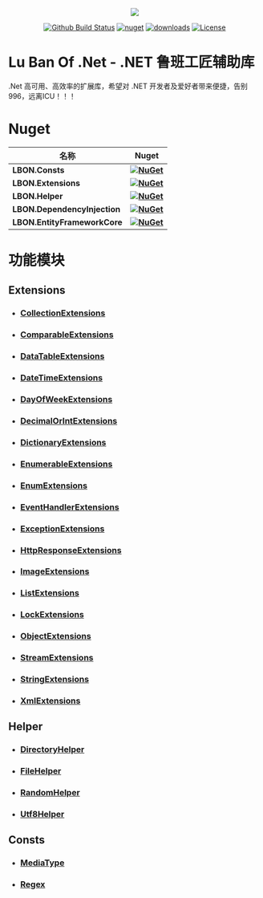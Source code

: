 <p align="center"><img align="center" src="https://github.com/CacoCode/LBON/blob/master/logo.png"></p>

<p align="center"> 
    <a href="https://github.com/CacoCode/LBON/actions?query=workflow%3ALBON_MASTER+branch%3Amaster"><img src="https://github.com/CacoCode/LBON/workflows/LBON_MASTER/badge.svg?branch=master" alt="Github Build Status"></a>
    <a href="https://www.nuget.org/packages/LBON.Extensions"><img src="https://img.shields.io/nuget/v/LBON.Extensions.svg?style=flat-square" alt="nuget"></a>
    <a href="https://www.nuget.org/stats/packages/LBON.Extensions?groupby=Version"><img src="https://img.shields.io/nuget/dt/LBON.Extensions.svg?style=flat-square" alt="downloads"></a>
    <a href="https://github.com/CacoCode/LBON/blob/master/LICENSE"><img src="https://img.shields.io/badge/license-MIT-blue.svg" alt="License"></a>
</p>

# Lu Ban Of .Net - .NET 鲁班工匠辅助库
.Net 高可用、高效率的扩展库，希望对 .NET 开发者及爱好者带来便捷，告别996，远离ICU！！！

# Nuget

| **名称** |      **Nuget**      |
|----------|:-------------:|
| **LBON.Consts** | **[![NuGet](https://buildstats.info/nuget/LBON.Consts)](https://www.nuget.org/packages/LBON.Consts)** |
| **LBON.Extensions** | **[![NuGet](https://buildstats.info/nuget/LBON.Extensions)](https://www.nuget.org/packages/LBON.Extensions)** |
| **LBON.Helper** | **[![NuGet](https://buildstats.info/nuget/LBON.Helper)](https://www.nuget.org/packages/LBON.Helper)** |
| **LBON.DependencyInjection** | **[![NuGet](https://buildstats.info/nuget/LBON.DependencyInjection)](https://www.nuget.org/packages/LBON.DependencyInjection)** |
| **LBON.EntityFrameworkCore** | **[![NuGet](https://buildstats.info/nuget/LBON.EntityFrameworkCore)](https://www.nuget.org/packages/LBON.EntityFrameworkCore)** |

# 功能模块
## Extensions
- ### [CollectionExtensions](Readmes/Extensions/COLLECTIONEXTENSIONS_README.md)
- ### [ComparableExtensions](Readmes/Extensions/COMPARABLEEXTENSIONS_README.md)
- ### [DataTableExtensions](Readmes/Extensions/DATATABLEEXTENSIONS_README.md)
- ### [DateTimeExtensions](Readmes/Extensions/DATETIMEEXTENSIONS_README.md)
- ### [DayOfWeekExtensions](Readmes/Extensions/DAYOFWEEKEXTENSIONS_README.md)
- ### [DecimalOrIntExtensions](Readmes/Extensions/DECIMALORINTEXTENSIONS_README.md)
- ### [DictionaryExtensions](Readmes/Extensions/DICTIONARYEXTENSIONS_README.md)
- ### [EnumerableExtensions](Readmes/Extensions/ENUMERABLEEXTENSIONS_README.md)
- ### [EnumExtensions](Readmes/Extensions/ENUMEXTENSIONS_README.md)
- ### [EventHandlerExtensions](Readmes/Extensions/EVENTHANDLEREXTENSIONS_README.md)
- ### [ExceptionExtensions](Readmes/Extensions/EXCEPTIONEXTENSIONS_README.md)
- ### [HttpResponseExtensions](Readmes/Extensions/HTTPRESPONSEEXTENSIONS_README.md)
- ### [ImageExtensions](Readmes/Extensions/IMAGEEXTENSIONS_README.md)
- ### [ListExtensions](Readmes/Extensions/LISTEXTENSIONS_README.md)
- ### [LockExtensions](Readmes/Extensions/LOCKEXTENSIONS_README.md)
- ### [ObjectExtensions](Readmes/Extensions/OBJECTEXTENSIONS_README.md)
- ### [StreamExtensions](Readmes/Extensions/STREAMEXTENSIONS_README.md)
- ### [StringExtensions](Readmes/Extensions/STRINGEXTENSIONS_README.md)
- ### [XmlExtensions](Readmes/Extensions/XMLEXTENSIONS_README.md)
## Helper
- ### [DirectoryHelper](Readmes/Helper/DIRECTORYHELPER_README.md)
- ### [FileHelper](Readmes/Helper/FILEHELPER_README.md)
- ### [RandomHelper](Readmes/Helper/RANDOMHELPER_README.md)
- ### [Utf8Helper](Readmes/Helper/UTF8HELPER_README.md)
## Consts
- ### [MediaType](LBON.Consts/MediaTypeConst.cs)
- ### [Regex](LBON.Consts/RegexConst.cs)

    
